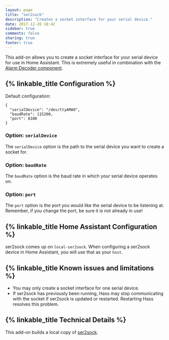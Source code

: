 ```yaml
---
layout: page
title: "ser2sock"
description: "Creates a socket interface for your serial device."
date: 2017-12-26 18:42
sidebar: true
comments: false
sharing: true
footer: true
---
```


This add-on allows you to create a socket interface for your serial device for use in Home Assistant. This is extremely useful in combination with the [Alarm Decoder component](https://home-assistant.io/components/alarmdecoder/).

## {% linkable_title Configuration %}

Default configuration:

```
{
  "serialDevice": "/dev/ttyAMA0",
  "baudRate": 115200,
  "port": 8100
}
```

### Option: `serialDevice`
The `serialDevice` option is the path to the serial device you want to create a socket for.

### Option: `baudRate`
The `baudRate` option is the baud rate in which your serial device operates on.

### Option: `port`
The `port` option is the port you would like the serial device to be listening at. Remember, if you change the port, be sure it is not already in use!

## {% linkable_title Home Assistant Configuration %}
ser2sock comes up on `local-ser2sock`. When configuring a ser2sock device in Home Assistant, you will use that as your `host`.

## {% linkable_title Known issues and limitations %}
* You may only create a socket interface for one serial device.
* If ser2sock has previously been running, Hass may stop communicating with the socket if ser2sock is updated or restarted. Restarting Hass resolves this problem.

## {% linkable_title Technical Details %}
This add-on builds a local copy of [ser2sock](https://github.com/nutechsoftware/ser2sock).

